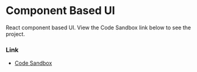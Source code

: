 # Component Based UI
React component based UI. View the Code Sandbox link below to see the project.

### Link
* [Code Sandbox](https://codesandbox.io/s/3rx7pkkwrp)
